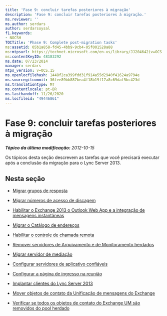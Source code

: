 ```yaml
---
title: 'Fase 9: concluir tarefas posteriores à migração'
description: 'Fase 9: concluir tarefas posteriores à migração.'
ms.reviewer: ''
ms.author: serdars
author: serdarsoysal
f1.keywords:
- NOCSH
TOCTitle: 'Phase 9: Complete post-migration tasks'
ms:assetid: 05b1a858-fd45-4bb9-9cb4-05f001528a88
ms:mtpsurl: https://technet.microsoft.com/en-us/library/JJ204642(v=OCS.15)
ms:contentKeyID: 48183292
ms.date: 07/23/2014
manager: serdars
mtps_version: v=OCS.15
ms.openlocfilehash: 1448f2ca399fdd31f914a55d2940f41624a9794e
ms.sourcegitcommit: 36fee89bb887bea4f18b19f17a8c69daf5bc423d
ms.translationtype: MT
ms.contentlocale: pt-BR
ms.lasthandoff: 11/26/2020
ms.locfileid: "49446861"
---
```

# <a name="phase-9-complete-post-migration-tasks"></a>Fase 9: concluir tarefas posteriores à migração

<div data-xmlns="http://www.w3.org/1999/xhtml">

<div class="topic" data-xmlns="http://www.w3.org/1999/xhtml" data-msxsl="urn:schemas-microsoft-com:xslt" data-cs="https://msdn.microsoft.com/">

<div data-asp="https://msdn2.microsoft.com/asp">



</div>

<div id="mainSection">

<div id="mainBody">

<span> </span>

_**Tópico da última modificação:** 2012-10-15_

Os tópicos desta seção descrevem as tarefas que você precisará executar após a conclusão da migração para o Lync Server 2013.

<div>

## <a name="in-this-section"></a>Nesta seção

  - [Migrar grupos de resposta](migrate-response-groups.md)

  - [Migrar números de acesso de discagem](migrate-dial-in-access-numbers.md)

  - [Habilitar o Exchange 2013 o Outlook Web App e a integração de mensagens instantâneas](enable-exchange-2013-outlook-web-app-and-im-integration.md)

  - [Migrar o Catálogo de endereços](migrate-address-book.md)

  - [Habilitar o controle de chamada remota](enable-remote-call-control.md)

  - [Remover servidores de Arquivamento e de Monitoramento herdados](remove-legacy-archiving-and-monitoring-servers.md)

  - [Migrar servidor de mediação](migrate-mediation-server.md)

  - [Configurar servidores de aplicativo confiáveis](configure-trusted-application-servers.md)

  - [Configurar a página de ingresso na reunião](configure-the-meeting-join-page.md)

  - [Implantar clientes do Lync Server 2013](deploy-lync-server-2013-clients.md)

  - [Mover objetos de contato da Unificação de mensagens do Exchange](move-exchange-unified-messaging-contact-objects.md)

  - [Verificar se todos os objetos de contato do Exchange UM são removidos do pool herdado](verify-that-all-exchange-um-contact-objects-are-removed-from-the-legacy-pool.md)

</div>

</div>

<span> </span>

</div>

</div>

</div>


